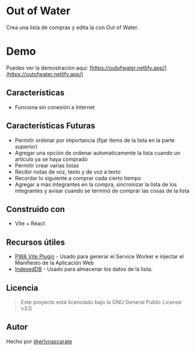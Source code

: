 # Out of Water

Crea una lista de compras y edita la con Out of Water.

# Demo

Puedes ver la demostración aquí: [https://outofwater.netlify.app/](https://outofwater.netlify.app/)

## Características

-   Funciona sin conexión a Internet

## Características Futuras

-   Permitir ordenar por importancia (fijar items de la lista en la parte superior)
-   Agregar una opción de ordenar automaticamente la lista cuando un articulo ya se haya comprado
-   Permitir crear varias listas
-   Recibir notas de voz, texto y de voz a texto
-   Recordar lo siguiente a comprar cada cierto tiempo
-   Agregar a más integrantes en la compra, sincronizar la lista de los integrantes y avisar cuando se terminó de comprar las cosas de la lista

## Construido con

-   Vite + React

## Recursos útiles

-   [PWA Vite Plugin](https://vite-pwa-org.netlify.app/) - Usado para generar el Service Worker e injectar el Manifiesto de la Aplicación Web
-   [IndexedDB](https://web.dev/indexeddb/) - Usado para almacenar los datos de la lista.

## Licencia

> Este proyecto está licenciado bajo la GNU General Public License v3.0

## Autor

Hecho por [@erlynascarate](https://twitter.com/erlynascarate 'Erlyn Ascarate')

